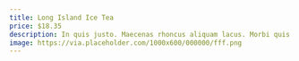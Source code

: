 ```yaml
---
title: Long Island Ice Tea
price: $18.35
description: In quis justo. Maecenas rhoncus aliquam lacus. Morbi quis tortor id nulla ultrices aliquet.
image: https://via.placeholder.com/1000x600/000000/fff.png
---
```

